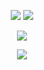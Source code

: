 
<p align="center">
  <tr>
    <td align="center" style="padding=0;width=50%;">
      <img src="https://github-readme-stats.vercel.app/api/?username=Duderpast&title_color=4F8CC9&text_color=9f9f9f&show_icons=true&bg_color=00000000&hide_border=true&icon_color=4F8CC9&hide_title=true&count_private=true&include_all_commits=true&enable_animations=true" />
    </td>
        <td align="center" style="padding=0;width=50%;">
      <img src="https://github-readme-stats.vercel.app/api/top-langs/?username=Duderpast&title_color=4F8CC9&text_color=9f9f9f&show_icons=true&bg_color=00000000&hide_border=true&icon_color=4F8CC9&hide_title=true&count_private=true&enable_animations=true" />
    </td>
  </tr>
</p>
<p align="center">
  <tr>
            <td align="center" style="padding=0;width=50%;">
      <img src="https://github-readme-streak-stats.herokuapp.com?user=Duderpast&theme=tokyonight_duo&date_format=M%20j%5B%2C%20Y%5D" />
    </td>
  </tr>
</p>
<p align="center">
<a href="https://top.gg/bot/790983234367520818">
  <img src="https://top.gg/api/widget/upvotes/790983234367520818.svg">
</a>
</p>
